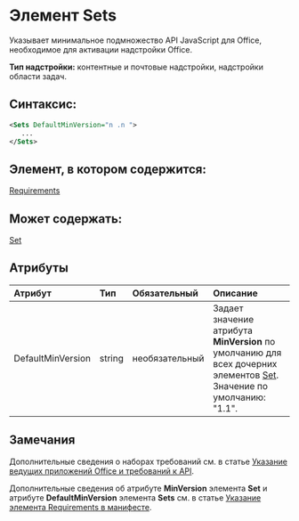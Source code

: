 
# Элемент Sets
Указывает минимальное подмножество API JavaScript для Office, необходимое для активации надстройки Office.

 **Тип надстройки:** контентные и почтовые надстройки, надстройки области задач.


## Синтаксис:


```XML
<Sets DefaultMinVersion="n .n ">
   ...
</Sets>
```


## Элемент, в котором содержится:

[Requirements](../../reference/manifest/requirements.md)


## Может содержать:

[Set](../../reference/manifest/set.md)


## Атрибуты



|**Атрибут**|**Тип**|**Обязательный**|**Описание**|
|:-----|:-----|:-----|:-----|
|DefaultMinVersion|string|необязательный|Задает значение атрибута **MinVersion** по умолчанию для всех дочерних элементов [Set](../../reference/manifest/set.md). Значение по умолчанию: "1.1".|

## Замечания

Дополнительные сведения о наборах требований см. в статье [Указание ведущих приложений Office и требований к API](../../docs/overview/specify-office-hosts-and-api-requirements.md).

Дополнительные сведения об атрибуте **MinVersion** элемента **Set** и атрибуте **DefaultMinVersion** элемента **Sets** см. в статье [Указание элемента Requirements в манифесте](../../docs/overview/specify-office-hosts-and-api-requirements.md#set-the-requirements-element-in-the-manifest).

